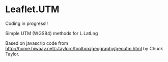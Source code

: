 # Leaflet.UTM

Coding in progress!!

Simple UTM (WGS84) methods for L.LatLng

Based on javascrip code from http://home.hiwaay.net/~taylorc/toolbox/geography/geoutm.html by Chuck Taylor.
